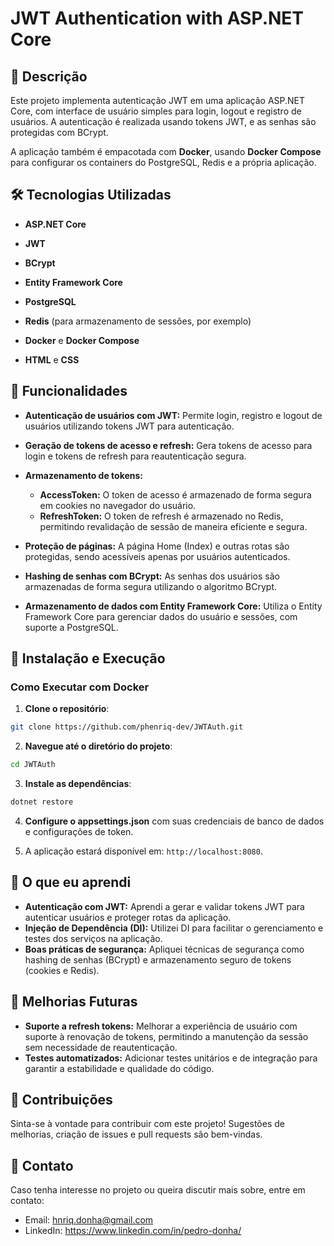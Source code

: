 
# JWT Authentication with ASP.NET Core

  

## 📜 Descrição

  

Este projeto implementa autenticação JWT em uma aplicação ASP.NET Core, com interface de usuário simples para login, logout e registro de usuários. A autenticação é realizada usando tokens JWT, e as senhas são protegidas com BCrypt.

A aplicação também é empacotada com **Docker**, usando **Docker Compose** para configurar os containers do PostgreSQL, Redis e a própria aplicação.

  

## 🛠️ Tecnologias Utilizadas

  

- **ASP.NET Core**

- **JWT**
- **BCrypt**
- **Entity Framework Core**
- **PostgreSQL**
- **Redis** (para armazenamento de sessões, por exemplo)
- **Docker** e **Docker Compose**
- **HTML** e **CSS**
  

## 🚀 Funcionalidades

- **Autenticação de usuários com JWT:** Permite login, registro e logout de usuários utilizando tokens JWT para autenticação.

- **Geração de tokens de acesso e refresh:** Gera tokens de acesso para login e tokens de refresh para reautenticação segura.

- **Armazenamento de tokens:**
  - **AccessToken:** O token de acesso é armazenado de forma segura em cookies no navegador do usuário.
  - **RefreshToken:** O token de refresh é armazenado no Redis, permitindo revalidação de sessão de maneira eficiente e segura.

- **Proteção de páginas:** A página Home (Index) e outras rotas são protegidas, sendo acessíveis apenas por usuários autenticados.

- **Hashing de senhas com BCrypt:** As senhas dos usuários são armazenadas de forma segura utilizando o algoritmo BCrypt.

- **Armazenamento de dados com Entity Framework Core:** Utiliza o Entity Framework Core para gerenciar dados do usuário e sessões, com suporte a PostgreSQL.

## 🔑 Instalação e Execução


### Como Executar com Docker

1.  **Clone o repositório**:

```bash
git clone https://github.com/phenriq-dev/JWTAuth.git
```

2. **Navegue até o diretório do projeto**:
```bash
cd JWTAuth
```
3. **Instale as dependências**:
```bash
dotnet restore
```
4. **Configure o appsettings.json** com suas credenciais de banco de dados e configurações de token.

5. A aplicação estará disponível em: `http://localhost:8080`.

## 🌟 O que eu aprendi

-   **Autenticação com JWT:** Aprendi a gerar e validar tokens JWT para autenticar usuários e proteger rotas da aplicação.
- **Injeção de Dependência (DI):** Utilizei DI para facilitar o gerenciamento e testes dos serviços na aplicação.
- **Boas práticas de segurança:** Apliquei técnicas de segurança como hashing de senhas (BCrypt) e armazenamento seguro de tokens (cookies e Redis).


## 🚀 Melhorias Futuras

- **Suporte a refresh tokens:** Melhorar a experiência de usuário com suporte à renovação de tokens, permitindo a manutenção da sessão sem necessidade de reautenticação.
- **Testes automatizados:** Adicionar testes unitários e de integração para garantir a estabilidade e qualidade do código.

## 🤝 Contribuições

Sinta-se à vontade para contribuir com este projeto! Sugestões de melhorias, criação de issues e pull requests são bem-vindas.

## 📧 Contato

Caso tenha interesse no projeto ou queira discutir mais sobre, entre em contato:

-   Email: hnriq.donha@gmail.com
-   LinkedIn: https://www.linkedin.com/in/pedro-donha/
